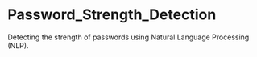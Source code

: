 # Password_Strength_Detection
Detecting the strength of passwords using Natural Language Processing (NLP).
